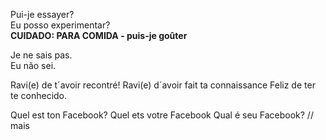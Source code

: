 Pui-je essayer?<br>
Eu posso experimentar?<br>
**CUIDADO: PARA COMIDA - puis-je goûter**

Je ne sais pas.<br>
Eu não sei.

Ravi(e) de t´avoir recontré!
Ravi(e) d´avoir fait ta connaissance
Feliz de ter te conhecido.

Quel est ton Facebook? Quel ets votre Facebook
Qual é seu Facebook?     // mais 

